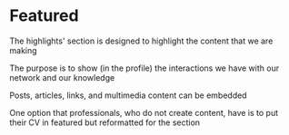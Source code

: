 # Featured

The highlights' section is designed to highlight the content that we are making

The purpose is to show (in the profile) the interactions we have with our network and our knowledge

Posts, articles, links, and multimedia content can be embedded

One option that professionals, who do not create content, have is to put their CV in featured but reformatted for the section
